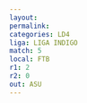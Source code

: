 ```yaml
---
layout: 
permalink: 
categories: LD4
liga: LIGA INDIGO
match: 5
local: FTB
r1: 2
r2: 0
out: ASU
---
```


